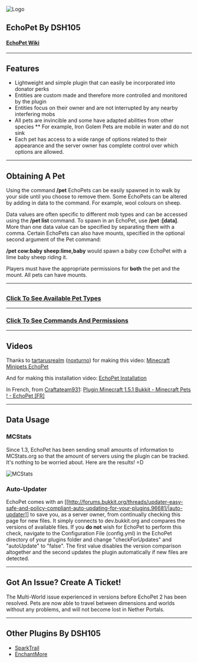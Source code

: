 ![Logo](http://dev.bukkit.org/media/images/52/979/Title.png)

## EchoPet By DSH105

#### [EchoPet Wiki](https://github.com/DSH105/EchoPet/wiki)

***

## Features

* Lightweight and simple plugin that can easily be incorporated into donator perks
* Entities are custom made and therefore more controlled and monitored by the plugin
* Entities focus on their owner and are not interrupted by any nearby interfering mobs
* All pets are invincible and some have adapted abilities from other species
** For example, Iron Golem Pets are mobile in water and do not sink
* Each pet has access to a wide range of options related to their appearance and the server owner has complete control over which options are allowed.

***

## Obtaining A Pet

Using the command **/pet** EchoPets can be easily spawned in to walk by your side until you choose to remove them. Some EchoPets can be altered by adding in data to the command. For example, wool colours on sheep.

Data values are often specific to different mob types and can be accessed using the **/pet list <mob-type>** command. To spawn in an EchoPet, use **/pet <type>:[data]**. More than one data value can be specified by separating them with a comma. Certain EchoPets can also have mounts, specified in the optional second argument of the Pet command:

**/pet cow:baby sheep:lime,baby** would spawn a baby cow EchoPet with a lime baby sheep riding it.

Players must have the appropriate permissions for **both** the pet and the mount. All pets can have mounts.

***

##

### [Click To See Available Pet Types](https://github.com/DSH105/EchoPet/wiki/Pet-Types)

***

### [Click To See Commands And Permissions](https://github.com/DSH105/EchoPet/wiki/Permissions-And-Commands)

***

## Videos

Thanks to [tartarusrealm](http://www.youtube.com/user/tartarusrealm) ([noxturno](http://dev.bukkit.org/profiles/noxturno/)) for making this video: [Minecraft Minipets EchoPet](http://www.youtube.com/watch?v=a0EFxEvUHGw)

And for making this installation video: [EchoPet Installation](http://www.youtube.com/watch?v=kx4g1Fab11k)

In French, from [Craftateam931](http://www.youtube.com/user/Craftateam931): [Plugin Minecraft 1.5.1 Bukkit - Minecraft Pets ! - EchoPet [FR]](http://www.youtube.com/watch?v=QSWFXfgEjZU)

***

## Data Usage

### MCStats

Since 1.3, EchoPet has been sending small amounts of information to MCStats.org so that the amount of servers using the plugin can be tracked. It's nothing to be worried about. Here are the results! =D

![MCStats](http://api.mcstats.org/signature/EchoPet.png)

### Auto-Updater

EchoPet comes with an [[http://forums.bukkit.org/threads/updater-easy-safe-and-policy-compliant-auto-updating-for-your-plugins.96681/|auto-updater]] to save you, as a server owner, from continually checking this page for new files. It simply connects to dev.bukkit.org and compares the versions of available files. If you **do not** wish for EchoPet to perform this check, navigate to the Configuration File (config.yml) in the EchoPet directory of your plugins folder and change "checkForUpdates" and "autoUpdate" to "false". The first value disables the version comparison altogether and the second updates the plugin automatically if new files are detected.

***

## Got An Issue? Create A Ticket!

The Multi-World issue experienced in versions before EchoPet 2 has been resolved. Pets are now able to travel between dimensions and worlds without any problems, and will not become lost in Nether Portals.

***

## Other Plugins By DSH105
* [SparkTrail](http://dev.bukkit.org/server-mods/sparktrail)
* [EnchantMore](http://dev.bukkit.org/server-mods/enchantmore)